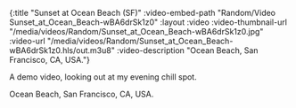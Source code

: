 {:title "Sunset at Ocean Beach (SF)"
 :video-embed-path "Random/Video Sunset_at_Ocean_Beach-wBA6drSk1z0"
 :layout :video
 :video-thumbnail-url "/media/videos/Random/Sunset_at_Ocean_Beach-wBA6drSk1z0.jpg"
 :video-url "/media/videos/Random/Sunset_at_Ocean_Beach-wBA6drSk1z0.hls/out.m3u8"
 :video-description "Ocean Beach, San Francisco, CA, USA."}

A demo video, looking out at my evening chill spot.

Ocean Beach, San Francisco, CA, USA.